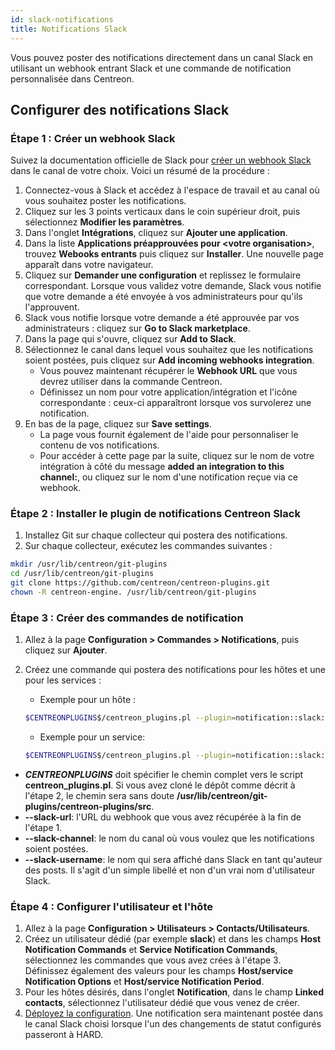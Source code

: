 ```yaml
---
id: slack-notifications
title: Notifications Slack
---
```


Vous pouvez poster des notifications directement dans un canal Slack en utilisant un webhook entrant Slack et une commande de notification personnalisée dans Centreon.

## Configurer des notifications Slack

### Étape 1 : Créer un webhook Slack

Suivez la documentation officielle de Slack pour [créer un webhook Slack](https://api.slack.com/messaging/webhooks) dans le canal de votre choix. Voici un résumé de la procédure :

1. Connectez-vous à Slack et accédez à l'espace de travail et au canal où vous souhaitez poster les notifications.
2. Cliquez sur les 3 points verticaux dans le coin supérieur droit, puis sélectionnez **Modifier les paramètres**.
3. Dans l'onglet **Intégrations**, cliquez sur **Ajouter une application**.
4. Dans la liste **Applications préapprouvées pour \<votre organisation\>**, trouvez **Webooks entrants** puis cliquez sur **Installer**. Une nouvelle page apparaît dans votre navigateur.
5. Cliquez sur **Demander une configuration** et replissez le formulaire correspondant. Lorsque vous validez votre demande, Slack vous notifie que votre demande a été envoyée à vos administrateurs pour qu'ils l'approuvent.
6. Slack vous notifie lorsque votre demande a été approuvée par vos administrateurs : cliquez sur **Go to Slack marketplace**.
7. Dans la page qui s'ouvre, cliquez sur **Add to Slack**.
8. Sélectionnez le canal dans lequel vous souhaitez que les notifications soient postées, puis cliquez sur **Add incoming webhooks integration**.
   * Vous pouvez maintenant récupérer le **Webhook URL** que vous devrez utiliser dans la commande Centreon.
   * Définissez un nom pour votre application/intégration et l'icône correspondante : ceux-ci apparaîtront lorsque vos survolerez une notification.
9. En bas de la page, cliquez sur **Save settings**.
   * La page vous fournit également de l'aide pour personnaliser le contenu de vos notifications.
   * Pour accéder à cette page par la suite, cliquez sur le nom de votre intégration à côté du message **added an integration to this channel:**, ou cliquez sur le nom d'une notification reçue via ce webhook.

### Étape 2 : Installer le plugin de notifications Centreon Slack

1. Installez Git sur chaque collecteur qui postera des notifications.
2. Sur chaque collecteur, exécutez les commandes suivantes :

```bash
mkdir /usr/lib/centreon/git-plugins
cd /usr/lib/centreon/git-plugins
git clone https://github.com/centreon/centreon-plugins.git
chown -R centreon-engine. /usr/lib/centreon/git-plugins
```

### Étape 3 : Créer des commandes de notification

1. Allez à la page **Configuration > Commandes > Notifications**, puis cliquez sur **Ajouter**.
2. Créez une commande qui postera des notifications pour les hôtes et une pour les services :

   * Exemple pour un hôte :

   ```bash
   $CENTREONPLUGINS$/centreon_plugins.pl --plugin=notification::slack::plugin --mode alert --slack-url='https://hooks.slack.com/services/XXXXXXXXX/XXXXXXXXXXX/XXXXXXXXXXXXXXXXXXXXXXXX' --slack-channel='#votre_canal_slack' --slack-username='Notifications Centreon' --slack-emoji=':ghost:' --host-name='$HOSTNAME$' --host-state='$HOSTSTATE$' --host-output='$HOSTOUTPUT$' --priority='$_HOSTCRITICALITY_LEVEL$'
   ```

   * Exemple pour un service:

   ```bash
   $CENTREONPLUGINS$/centreon_plugins.pl --plugin=notification::slack::plugin --mode alert --slack-url='https://hooks.slack.com/services/XXXXXXXXX/XXXXXXXXXXX/XXXXXXXXXXXXXXXXXXXXXXXX' --slack-channel='#votre_canal_slack' --slack-username='Notifications Centreon' --slack-emoji=':ghost:' --host-name='$HOSTNAME$' --service-description='$SERVICEDESC$' --service-state='$SERVICESTATE$' --service-output='$SERVICEOUTPUT$' --priority='$_SERCVICECRITICALITY_LEVEL$'
   ```

* **$CENTREONPLUGINS$** doit spécifier le chemin complet vers le script **centreon_plugins.pl**. Si vous avez cloné le dépôt comme décrit à l'étape 2, le chemin sera sans doute **/usr/lib/centreon/git-plugins/centreon-plugins/src**.
* **--slack-url**: l'URL du webhook que vous avez récupérée à la fin de l'étape 1.
* **--slack-channel**: le nom du canal où vous voulez que les notifications soient postées.
* **--slack-username**: le nom qui sera affiché dans Slack en tant qu'auteur des posts. Il s'agit d'un simple libellé et non d'un vrai nom d'utilisateur Slack.

### Étape 4 : Configurer l'utilisateur et l'hôte

1. Allez à la page **Configuration > Utilisateurs > Contacts/Utilisateurs**.
2. Créez un utilisateur dédié (par exemple **slack**) et dans les champs **Host Notification Commands** et **Service Notification Commands**, sélectionnez les commandes que vous avez crées à l'étape 3. Définissez également des valeurs pour les champs **Host/service Notification Options** et **Host/service Notification Period**.
3. Pour les hôtes désirés, dans l'onglet **Notification**, dans le champ **Linked contacts**, sélectionnez l'utilisateur dédié que vous venez de créer.
4. [Déployez la configuration](../../monitoring/monitoring-servers/deploying-a-configuration.md). Une notification sera maintenant postée dans le canal Slack choisi lorsque l'un des changements de statut configurés passeront à HARD.
